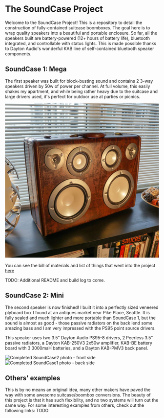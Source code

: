 # The SoundCase Project

Welcome to the SoundCase Project! This is a repository to detail the construction of fully-contained suitcase boomboxes. The goal here is to wrap quality speakers into a beautiful and portable enclosure. So far, all the speakers built are battery-powered (12+ hours of battery life), bluetooth integrated, and controllable with status lights. This is made possible thanks to Dayton Audio's wonderful KAB line of self-contained bluetooth speaker components.

## SoundCase 1: Mega

The first speaker was built for block-busting sound and contains 2 3-way speakers driven by 50w of power per channel. At full volume, this easily shakes my apartment, and while being rather heavy due to the suitcase and large drivers used, it's perfect for outdoor use at parties or picnics. 

![Completed SoundCase1 photo](images/soundcase1/soundcase1_mega.jpg)

You can see the bill of materials and list of things that went into the project [here](materials_case1.md)

TODO: Additional README and build log to come.

## SoundCase 2: Mini

The second speaker is now finished! I built it into a perfectly sized veneered plyboard box I found at an antiques market near Pike Place, Seattle. It is fully sealed and much lighter and more portable than SoundCase 1, but the sound is almost as good - those passive radiators on the back lend some amazing bass and I am very impressed with the PS95 point source drivers. 

This speaker uses two 3.5" Dayton Audio PS95-8 drivers, 2 Peerless 3.5" passive radiators, a Dayton KAB-250V3 2x50w amplifier, KAB-BE battery board with 3 3000maH batteries, and a Dayton KAB-PMV3 back panel. 

![Completed SoundCase2 photo - front side](images/soundcase1/soundcase2_front.jpg)
![Completed SoundCase1 photo - back side](images/soundcase1/soundcase1_back.jpg)

## Others' examples
This is by no means an original idea, many other makers have paved the way with some awesome suitcase/boombox conversions. The beauty of this project is that it has such flexibility, and no two systems will turn out the same way. For some interesting examples from others, check out the following links: TODO


